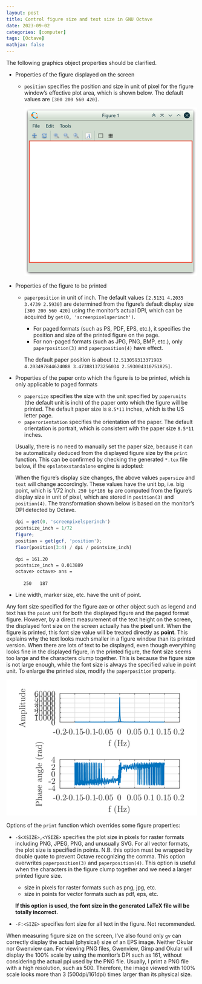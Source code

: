 ```yaml
---
layout: post
title: Control figure size and text size in GNU Octave
date: 2023-09-02
categories: [computer]
tags: [Octave]
mathjax: false
---
```


The following graphics object properties should be clarified.

-   Properties of the figure displayed on the screen
    -   `position` specifies the position and size in unit of pixel for the figure window&rsquo;s effective plot area, which is shown below. The default values are `[300 200 560 420]`.
        
        ![img](/figures/2023-09-01_18-25-06-octave-figure-position@octave.png)
-   Properties of the figure to be printed
    -   `paperposition` in unit of inch. The default values `[2.5131 4.2035 3.4739 2.5930]` are determined from the figure&rsquo;s default display size `[300 200 560 420]` using the monitor&rsquo;s actual DPI, which can be acquired by `get(0, 'screenpixelsperinch')`.
        
        -   For paged formats (such as PS, PDF, EPS, etc.), it specifies the position and size of the printed figure on the page.
        -   For non-paged formats (such as JPG, PNG, BMP, etc.), only `paperposition(3)` and `paperposition(4)` have effect.
        
        The default paper position is about `[2.513059313371983 4.203497844624088 3.473881373256034 2.593004310751825]`.
-   Properties of the paper onto which the figure is to be printed, which is only applicable to paged formats
    
    -   `papersize` specifies the size with the unit specified by `paperunits` (the default unit is inch) of the paper onto which the figure will be printed. The default paper size is `8.5*11` inches, which is the US letter page.
    -   `paperorientation` specifies the orientation of the paper. The default orientation is portrait, which is consistent with the paper size `8.5*11` inches.
    
    Usually, there is no need to manually set the paper size, because it can be automatically deduced from the displayed figure size by the `print` function. This can be confirmed by checking the generated `*.tex` file below, if the `epslatexstandalone` engine is adopted:
    
    When the figure&rsquo;s display size changes, the above values `papersize` and `text` will change accordingly. These values have the unit bp, i.e. big point, which is 1/72 inch. `250 bp*186 bp` are computed from the figure&rsquo;s display size in unit of pixel, which are stored in `position(3)` and `position(4)`. The transformation shown below is based on the monitor&rsquo;s DPI detected by Octave.
    
    ```octave
    dpi = get(0, 'screenpixelsperinch')
    pointsize_inch = 1/72
    figure;
    position = get(gcf, 'position');
    floor(position(3:4) / dpi / pointsize_inch)
    ```
    
        dpi = 161.20
        pointsize_inch = 0.013889
        octave> octave> ans =
        
           250   187
-   Line width, marker size, etc. have the unit of point.

Any font size specified for the figure axe or other object such as legend and text has the `point` unit for both the displayed figure and the paged format figure. However, by a direct measurement of the text height on the screen, the displayed font size on the screen actually has the **pixel** unit. When the figure is printed, this font size value will be treated directly as **point**. This explains why the text looks much smaller in a figure window than its printed version. When there are lots of text to be displayed, even though everything looks fine in the displayed figure, in the printed figure, the font size seems too large and the characters clump together. This is because the figure size is not large enough, while the font size is always the specified value in point unit. To enlarge the printed size, modify the `paperposition` property.

![img](/figures/2023-09-01-clumped-text-in-octave-figure.png)

Options of the `print` function which overrides some figure properties:

-   `-S<XSIZE>,<YSIZE>` specifies the plot size in pixels for raster formats including PNG, JPEG, PNG, and unusually SVG. For all vector formats, the plot size is specified in points. N.B. this option must be wrapped by double quote to prevent Octave recognizing the comma. This option overwrites `paperposition(3)` and `paperposition(4)`. This option is useful when the characters in the figure clump together and we need a larger printed figure size.
    
    -   size in pixels for raster formats such as png, jpg, etc.
    -   size in points for vector formats such as pdf, eps, etc.
    
    **If this option is used, the font size in the generated LaTeX file will be totally incorrect.**
-   `-F:<SIZE>` specifies font size for all text in the figure. Not recommended.

When measuring figure size on the screen, I&rsquo;ve also found only `gv` can correctly display the actual (physical) size of an EPS image. Neither Okular nor Gwenview can. For viewing PNG files, Gwenview, Gimp and Okular will display the 100% scale by using the monitor&rsquo;s DPI such as 161, without considering the actual ppi used by the PNG file. Usually, I print a PNG file with a high resolution, such as 500. Therefore, the image viewed with 100% scale looks more than 3 (500dpi/161dpi) times larger than its physical size.

